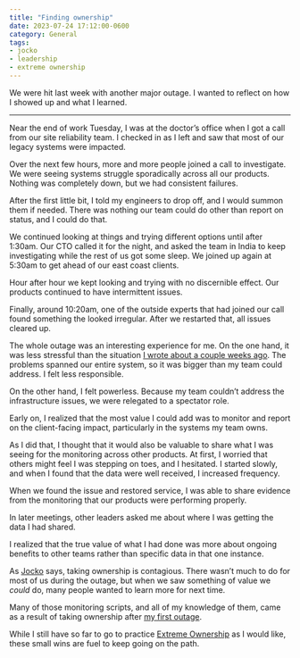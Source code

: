 ```yaml
---
title: "Finding ownership"
date: 2023-07-24 17:12:00-0600
category: General
tags:
- jocko
- leadership
- extreme ownership
---
```


We were hit last week with another major outage. I wanted to reflect on how I showed up and what I learned.

***

Near the end of work Tuesday, I was at the doctor’s office when I got a call from our site reliability team. I checked in as I left and saw that most of our legacy systems were impacted.

Over the next few hours, more and more people joined a call to investigate. We were seeing systems struggle sporadically across all our products. Nothing was completely down, but we had consistent failures.

After the first little bit, I told my engineers to drop off, and I would summon them if needed. There was nothing our team could do other than report on status, and I could do that.

We continued looking at things and trying different options until after 1:30am. Our CTO called it for the night, and asked the team in India to keep investigating while the rest of us got some sleep. We joined up again at 5:30am to get ahead of our east coast clients.

Hour after hour we kept looking and trying with no discernible effect. Our products continued to have intermittent issues.

Finally, around 10:20am, one of the outside experts that had joined our call found something the looked irregular. After we restarted that, all issues cleared up.

The whole outage was an interesting experience for me. On the one hand, it was less stressful than the situation [I wrote about a couple weeks ago](https://bennorris.com/2023/07/02/practicing-ownership). The problems spanned our entire system, so it was bigger than my team could address. I felt less responsible.

On the other hand, I felt powerless. Because my team couldn’t address the infrastructure issues, we were relegated to a spectator role.

Early on, I realized that the most value I could add was to monitor and report on the client-facing impact, particularly in the systems my team owns.

As I did that, I thought that it would also be valuable to share what I was seeing for the monitoring across other products. At first, I worried that others might feel I was stepping on toes, and I hesitated. I started slowly, and when I found that the data were well received, I increased frequency.

When we found the issue and restored service, I was able to share evidence from the monitoring that our products were performing properly.

In later meetings, other leaders asked me about where I was getting the data I had shared.

I realized that the true value of what I had done was more about ongoing benefits to other teams rather than specific data in that one instance.

As [Jocko](https://bennorris.com/tags/jocko/) says, taking ownership is contagious. There wasn’t much to do for most of us during the outage, but when we saw something of value we _could_ do, many people wanted to learn more for next time.

Many of those monitoring scripts, and all of my knowledge of them, came as a result of taking ownership after [my first outage](https://bennorris.com/2023/02/03/extreme-ownership). 

While I still have so far to go to practice [Extreme Ownership](https://bennorris.com/tags/extreme-ownership/) as I would like, these small wins are fuel to keep going on the path.




